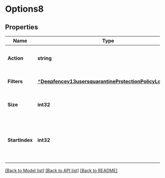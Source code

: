 # Options8

## Properties
Name | Type | Description | Notes
------------ | ------------- | ------------- | -------------
**Action** | **string** | Action to perform - &#x60;get&#x60; or &#x60;delete&#x60; | [optional] [default to null]
**Filters** | [***Deepfencev13usersquarantineProtectionPolicyLogFilters**](deepfencev1.3usersquarantine_protection_policy_log_filters.md) |  | [optional] [default to null]
**Size** | **int32** | The numbers of policy logs to return | [optional] [default to null]
**StartIndex** | **int32** | The number of items to skip before starting to collect the result set | [optional] [default to null]

[[Back to Model list]](../README.md#documentation-for-models) [[Back to API list]](../README.md#documentation-for-api-endpoints) [[Back to README]](../README.md)


